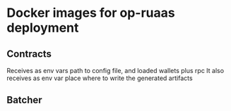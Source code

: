 
# Docker images for op-ruaas deployment

## Contracts

Receives as env vars path to config file, and loaded wallets plus rpc
It also receives as env var place where to write the generated artifacts

## Batcher

